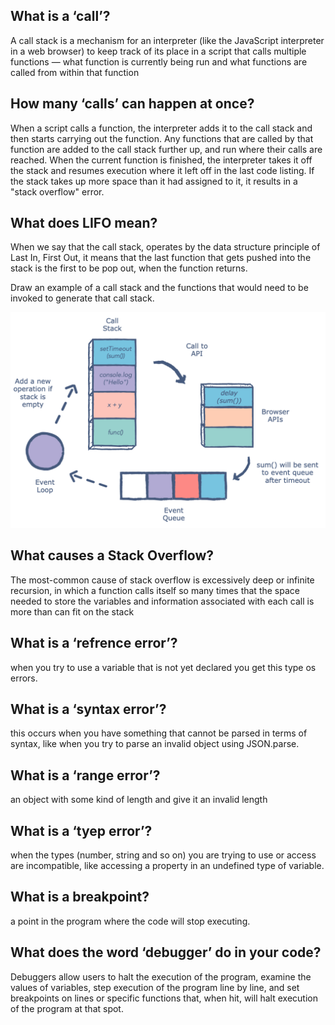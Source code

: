 
## What is a ‘call’?

A call stack is a mechanism for an interpreter (like the JavaScript interpreter in a web browser) to keep track of its place in a script that calls multiple functions — what function is currently being run and what functions are called from within that function

## How many ‘calls’ can happen at once?

When a script calls a function, the interpreter adds it to the call stack and then starts carrying out the function.
Any functions that are called by that function are added to the call stack further up, and run where their calls are reached.
When the current function is finished, the interpreter takes it off the stack and resumes execution where it left off in the last code listing.
If the stack takes up more space than it had assigned to it, it results in a "stack overflow" error.


## What does LIFO mean?
When we say that the call stack, operates by the data structure principle of Last In, First Out, it means that the last function that gets pushed into the stack is the first to be pop out, when the function returns.

Draw an example of a call stack and the functions that would need to be invoked to generate that call stack.

![img](1_WGEUuqPJu4ti7kBfufwdXw.png )

## What causes a Stack Overflow?

The most-common cause of stack overflow is excessively deep or infinite recursion, in which a function calls itself so many times that the space needed to store the variables and information associated with each call is more than can fit on the stack




## What is a ‘refrence error’?
when you try to use a variable that is not yet declared you get this type os errors.

## What is a ‘syntax error’?

this occurs when you have something that cannot be parsed in terms of syntax, like when you try to parse an invalid object using JSON.parse.

## What is a ‘range error’?

an object with some kind of length and give it an invalid length

## What is a ‘tyep error’?

when the types (number, string and so on) you are trying to use or access are incompatible, like accessing a property in an undefined type of variable.

## What is a breakpoint?

a point in the program where the code will stop executing.

## What does the word ‘debugger’ do in your code?

Debuggers allow users to halt the execution of the program, examine the values of variables, step execution of the program line by line, and set breakpoints on lines or specific functions that, when hit, will halt execution of the program at that spot.



